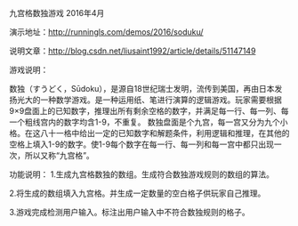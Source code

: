 九宫格数独游戏  2016年4月

演示地址：http://runningls.com/demos/2016/soduku/

说明文章：http://blog.csdn.net/liusaint1992/article/details/51147149

游戏说明：

数独（すうどく，Sūdoku），是源自18世纪瑞士发明，流传到美国，再由日本发扬光大的一种数学游戏。是一种运用纸、笔进行演算的逻辑游戏。玩家需要根据9×9盘面上的已知数字，推理出所有剩余空格的数字，并满足每一行、每一列、每一个粗线宫内的数字均含1-9，不重复。
数独盘面是个九宫，每一宫又分为九个小格。在这八十一格中给出一定的已知数字和解题条件，利用逻辑和推理，在其他的空格上填入1-9的数字。使1-9每个数字在每一行、每一列和每一宫中都只出现一次，所以又称“九宫格”。



功能说明：
1.生成九宫格数独的数组。生成符合数独游戏规则的数组的算法。

2.将生成的数组填入九宫格。并生成一定数量的空白格子供玩家自己推理。

3.游戏完成检测用户输入。标注出用户输入中不符合数独规则的格子。


